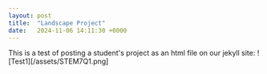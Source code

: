 ```yaml
---
layout: post
title:  "Landscape Project"
date:   2024-11-06 14:11:30 +0000
---
```

This is a test of posting a student's project as an html file on our jekyll site:
![Test1][/assets/STEM7Q1.png]